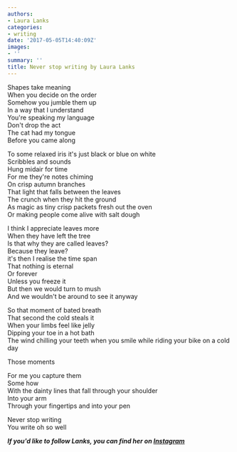 ```yaml
---
authors:
- Laura Lanks
categories:
- writing
date: '2017-05-05T14:40:09Z'
images:
- ''
summary: ''
title: Never stop writing by Laura Lanks
---
```

Shapes take meaning<br>
When you decide on the order<br>
Somehow you jumble them up<br>
In a way that I understand<br>
You're speaking my language<br>
Don't drop the act<br>
The cat had my tongue<br>
Before you came along<br>

To some relaxed iris it's just black or blue on white<br>
Scribbles and sounds<br>
Hung midair for time<br>
For me they're notes chiming<br>
On crisp autumn branches<br>
That light that falls between the leaves<br>
The crunch when they hit the ground<br>
As magic as tiny crisp packets fresh out the oven<br>
Or making people come alive with salt dough<br>

I think I appreciate leaves more<br>
When they have left the tree<br>
Is that why they are called leaves?<br>
Because they leave?<br>
it's then I realise the time span<br>
That nothing is eternal<br>
Or forever<br>
Unless you freeze it<br>
But then we would turn to mush<br>
And we wouldn't be around to see it anyway<br>

So that moment of bated breath<br>
That second the cold steals it<br>
When your limbs feel like jelly<br>
Dipping your toe in a hot bath<br>
The wind chilling your teeth when you smile while riding your bike on a cold day<br>

Those moments<br>

For me you capture them<br>
Some how<br>
With the dainty lines that fall through your shoulder<br>
Into your arm<br>
Through your fingertips and into your pen<br>

Never stop writing<br>
You write oh so well<br>

**_If you'd like to follow Lanks, you can find her on [Instagram](https://www.instagram.com/lanksontheroad/ "")_**